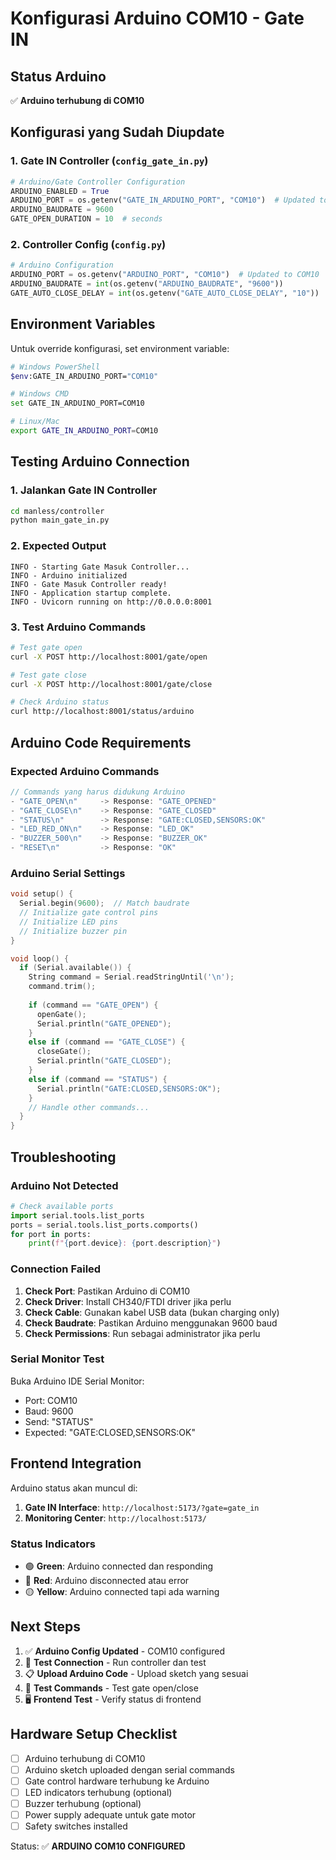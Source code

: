 # Konfigurasi Arduino COM10 - Gate IN

## Status Arduino
✅ **Arduino terhubung di COM10**

## Konfigurasi yang Sudah Diupdate

### 1. Gate IN Controller (`config_gate_in.py`)
```python
# Arduino/Gate Controller Configuration
ARDUINO_ENABLED = True
ARDUINO_PORT = os.getenv("GATE_IN_ARDUINO_PORT", "COM10")  # Updated to COM10
ARDUINO_BAUDRATE = 9600
GATE_OPEN_DURATION = 10  # seconds
```

### 2. Controller Config (`config.py`)
```python
# Arduino Configuration
ARDUINO_PORT = os.getenv("ARDUINO_PORT", "COM10")  # Updated to COM10
ARDUINO_BAUDRATE = int(os.getenv("ARDUINO_BAUDRATE", "9600"))
GATE_AUTO_CLOSE_DELAY = int(os.getenv("GATE_AUTO_CLOSE_DELAY", "10"))
```

## Environment Variables
Untuk override konfigurasi, set environment variable:
```bash
# Windows PowerShell
$env:GATE_IN_ARDUINO_PORT="COM10"

# Windows CMD
set GATE_IN_ARDUINO_PORT=COM10

# Linux/Mac
export GATE_IN_ARDUINO_PORT=COM10
```

## Testing Arduino Connection

### 1. Jalankan Gate IN Controller
```bash
cd manless/controller
python main_gate_in.py
```

### 2. Expected Output
```
INFO - Starting Gate Masuk Controller...
INFO - Arduino initialized
INFO - Gate Masuk Controller ready!
INFO - Application startup complete.
INFO - Uvicorn running on http://0.0.0.0:8001
```

### 3. Test Arduino Commands
```bash
# Test gate open
curl -X POST http://localhost:8001/gate/open

# Test gate close  
curl -X POST http://localhost:8001/gate/close

# Check Arduino status
curl http://localhost:8001/status/arduino
```

## Arduino Code Requirements

### Expected Arduino Commands
```cpp
// Commands yang harus didukung Arduino
- "GATE_OPEN\n"     -> Response: "GATE_OPENED"
- "GATE_CLOSE\n"    -> Response: "GATE_CLOSED"  
- "STATUS\n"        -> Response: "GATE:CLOSED,SENSORS:OK"
- "LED_RED_ON\n"    -> Response: "LED_OK"
- "BUZZER_500\n"    -> Response: "BUZZER_OK"
- "RESET\n"         -> Response: "OK"
```

### Arduino Serial Settings
```cpp
void setup() {
  Serial.begin(9600);  // Match baudrate
  // Initialize gate control pins
  // Initialize LED pins
  // Initialize buzzer pin
}

void loop() {
  if (Serial.available()) {
    String command = Serial.readStringUntil('\n');
    command.trim();
    
    if (command == "GATE_OPEN") {
      openGate();
      Serial.println("GATE_OPENED");
    }
    else if (command == "GATE_CLOSE") {
      closeGate();
      Serial.println("GATE_CLOSED");
    }
    else if (command == "STATUS") {
      Serial.println("GATE:CLOSED,SENSORS:OK");
    }
    // Handle other commands...
  }
}
```

## Troubleshooting

### Arduino Not Detected
```python
# Check available ports
import serial.tools.list_ports
ports = serial.tools.list_ports.comports()
for port in ports:
    print(f"{port.device}: {port.description}")
```

### Connection Failed
1. **Check Port**: Pastikan Arduino di COM10
2. **Check Driver**: Install CH340/FTDI driver jika perlu
3. **Check Cable**: Gunakan kabel USB data (bukan charging only)
4. **Check Baudrate**: Pastikan Arduino menggunakan 9600 baud
5. **Check Permissions**: Run sebagai administrator jika perlu

### Serial Monitor Test
Buka Arduino IDE Serial Monitor:
- Port: COM10
- Baud: 9600
- Send: "STATUS"
- Expected: "GATE:CLOSED,SENSORS:OK"

## Frontend Integration

Arduino status akan muncul di:
1. **Gate IN Interface**: `http://localhost:5173/?gate=gate_in`
2. **Monitoring Center**: `http://localhost:5173/`

### Status Indicators
- 🟢 **Green**: Arduino connected dan responding
- 🔴 **Red**: Arduino disconnected atau error
- 🟡 **Yellow**: Arduino connected tapi ada warning

## Next Steps

1. ✅ **Arduino Config Updated** - COM10 configured
2. 🔄 **Test Connection** - Run controller dan test
3. 📋 **Upload Arduino Code** - Upload sketch yang sesuai
4. 🧪 **Test Commands** - Test gate open/close
5. 🖥️ **Frontend Test** - Verify status di frontend

## Hardware Setup Checklist

- [ ] Arduino terhubung di COM10
- [ ] Arduino sketch uploaded dengan serial commands
- [ ] Gate control hardware terhubung ke Arduino
- [ ] LED indicators terhubung (optional)
- [ ] Buzzer terhubung (optional)
- [ ] Power supply adequate untuk gate motor
- [ ] Safety switches installed

Status: ✅ **ARDUINO COM10 CONFIGURED** 